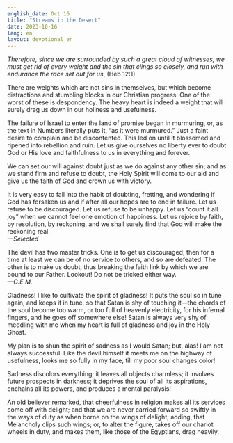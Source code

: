 ```yaml
---
english_date: Oct 16
title: "Streams in the Desert"
date: 2023-10-16
lang: en
layout: devotional_en
---
```





<p><em>Therefore, since we are surrounded by such a great cloud of witnesses, we must get rid of every weight and the sin that clings so closely, and run with endurance the race set out for us</em>, (Heb 12:1)

</p>

<p>

</p>

<p>There are weights which are not sins in themselves, but which become distractions and stumbling blocks in our Christian progress. One of the worst of these is despondency. The heavy heart is indeed a weight that will surely drag us down in our holiness and usefulness.

</p>

<p>

</p>

<p>The failure of Israel to enter the land of promise began in murmuring, or, as the text in Numbers literally puts it, “as it were murmured.” Just a faint desire to complain and be discontented. This led on until it blossomed and ripened into rebellion and ruin. Let us give ourselves no liberty ever to doubt God or His love and faithfulness to us in everything and forever.

</p>

<p>

</p>

<p>We can set our will against doubt just as we do against any other sin; and as we stand firm and refuse to doubt, the Holy Spirit will come to our aid and give us the faith of God and crown us with victory.

</p>

<p>

</p>

<p>It is very easy to fall into the habit of doubting, fretting, and wondering if God has forsaken us and if after all our hopes are to end in failure. Let us refuse to be discouraged. Let us refuse to be unhappy. Let us “count it all joy” when we cannot feel one emotion of happiness. Let us rejoice by faith, by resolution, by reckoning, and we shall surely find that God will make the reckoning real.<br/> <em>—Selected</em>

</p>

<p>

</p>

<p>The devil has two master tricks. One is to get us discouraged; then for a time at least we can be of no service to others, and so are defeated. The other is to make us doubt, thus breaking the faith link by which we are bound to our Father. Lookout! Do not be tricked either way.<br/> <em>—G.E.M.</em>

</p>

<p>

</p>

<p>Gladness! I like to cultivate the spirit of gladness! It puts the soul so in tune again, and keeps it in tune, so that Satan is shy of touching it—the chords of the soul become too warm, or too full of heavenly electricity, for his infernal fingers, and he goes off somewhere else! Satan is always very shy of meddling with me when my heart is full of gladness and joy in the Holy Ghost.

</p>

<p>

</p>

<p>My plan is to shun the spirit of sadness as I would Satan; but, alas! I am not always successful. Like the devil himself it meets me on the highway of usefulness, looks me so fully in my face, till my poor soul changes color!

</p>

<p>

</p>

<p>Sadness discolors everything; it leaves all objects charmless; it involves future prospects in darkness; it deprives the soul of all its aspirations, enchains all its powers, and produces a mental paralysis!

</p>

<p>

</p>

<p>An old believer remarked, that cheerfulness in religion makes all its services come off with delight; and that we are never carried forward so swiftly in the ways of duty as when borne on the wings of delight; adding, that Melancholy clips such wings; or, to alter the figure, takes off our chariot wheels in duty, and makes them, like those of the Egyptians, drag heavily.

</p>

<p></p>